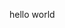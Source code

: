 <!DOCTYPE html>
<html>
    <head>
            <title>hw</title>
                </head>
                    <body>
                            <p>hello world</p>
                                </body>
                                </html>